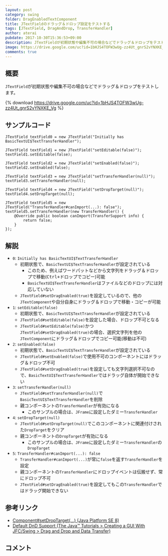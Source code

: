 ```yaml
---
layout: post
category: swing
folder: DragEnabledTextComponent
title: JTextFieldのドラッグ＆ドロップ設定をテストする
tags: [JTextField, DragAndDrop, TransferHandler]
author: aterai
pubdate: 2017-10-30T15:36:53+09:00
description: JTextFieldが初期状態や編集不可の場合などでドラッグ＆ドロップをテストします。
image: https://drive.google.com/uc?id=1bHJS4TOFW3wUg-zz4Ut_gnrS2vYNXKE_Vg
comments: true
---
```

## 概要
`JTextField`が初期状態や編集不可の場合などでドラッグ＆ドロップをテストします。

{% download https://drive.google.com/uc?id=1bHJS4TOFW3wUg-zz4Ut_gnrS2vYNXKE_Vg %}

## サンプルコード
<pre class="prettyprint"><code>JTextField textField0 = new JTextField("Initially has BasicTextUI$TextTransferHandler");

JTextField textField1 = new JTextField("setEditable(false)");
textField1.setEditable(false);

JTextField textField2 = new JTextField("setEnabled(false)");
textField2.setEnabled(false);

JTextField textField3 = new JTextField("setTransferHandler(null)");
textField3.setTransferHandler(null);

JTextField textField4 = new JTextField("setDropTarget(null)");
textField4.setDropTarget(null);

JTextField textField5 = new JTextField("TransferHandler#canImport(...): false");
textField5.setTransferHandler(new TransferHandler() {
    @Override public boolean canImport(TransferSupport info) {
        return false;
    }
});
</code></pre>

## 解説
- `0`: `Initially has BasicTextUI$TextTransferHandler`
    - 初期状態で、`BasicTextUI$TextTransferHandler`が設定されている
        - このため、例えばワードパットなどから文字列をドラッグ＆ドロップで移動(<kbd>Ctrl+ドロップ</kbd>でコピー)可能
        - `BasicTextUI$TextTransferHandler`はファイルなどのドロップには対応していない
    - `JTextField#setDragEnabled(true)`を設定しているので、他の`JTextComponent`や自分自身にドラッグ＆ドロップで移動・コピーが可能
- `1`: `setEditable(false)`
    - 初期状態で、`BasicTextUI$TextTransferHandler`が設定されている
    - `JTextField#setEditable(false)`を設定した場合、ドロップ不可となる
    - `JTextField#setEditable(false)`かつ`JTextField#setDragEnabled(true)`の場合、選択文字列を他の`JTextComponent`にドラッグ＆ドロップでコピー可能(移動は不可)
- `2`: `setEnabled(false)`
    - 初期状態で、`BasicTextUI$TextTransferHandler`が設定されている
    - `JTextField#setEnabled(false)`で使用不可のコンポーネントにはドラッグ＆ドロップ不可
    - `JTextField#setDragEnabled(true)`を設定しても文字列選択不可なので、`BasicTextUI$TextTransferHandler`ではドラッグ自体が開始できない
- `3`: `setTransferHandler(null)`
    - `JTextField#setTransferHandler(null)`で`BasicTextUI$TextTransferHandler`を削除
    - 親コンポーネントの`TransferHandler`が有効になる
        - このサンプルの場合は、`JFrame`に設定したダミー`TransferHandler`
- `4`: `setDropTarget(null)`
    - `JTextField#setDropTarget(null)`でこのコンポーネントに関連付けされた`DropTarget`をクリア
    - 親コンポーネントの`DropTarget`が有効になる
        - このサンプルの場合は、`JFrame`に設定したダミー`TransferHandler`の`DropTarget`
- `5`: `TransferHandler#canImport(...): false`
    - `TransferHandler#canImport(...)`が常に`false`を返す`TransferHandler`を設定
    - 親コンポーネントの`TransferHandler`にドロップイベントは伝搬せず、常にドロップ不可
    - `JTextField#setDragEnabled(true)`を設定してもこの`TransferHandler`ではドラッグ開始できない

<!-- dummy comment line for breaking list -->

## 参考リンク
- [Component#setDropTarget(...) (Java Platform SE 8)](https://docs.oracle.com/javase/jp/8/docs/api/java/awt/Component.html#setDropTarget-java.awt.dnd.DropTarget-)
- [Default DnD Support (The Java™ Tutorials > Creating a GUI With JFC/Swing > Drag and Drop and Data Transfer)](https://docs.oracle.com/javase/tutorial/uiswing/dnd/defaultsupport.html)

<!-- dummy comment line for breaking list -->

## コメント
